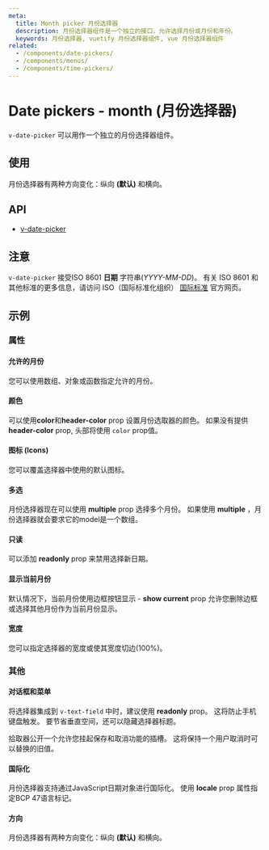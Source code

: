 ```yaml
---
meta:
  title: Month picker 月份选择器
  description: 月份选择器组件是一个独立的接口，允许选择月份或月份和年份。
  keywords: 月份选择器, vuetify 月份选择器组件, vue 月份选择器组件
related:
  - /components/date-pickers/
  - /components/menus/
  - /components/time-pickers/
---
```


# Date pickers - month (月份选择器)

`v-date-picker` 可以用作一个独立的月份选择器组件。

<entry-ad />

## 使用

月份选择器有两种方向变化：纵向 **(默认)** 和横向。

<example file="v-date-picker-month/usage" />

## API

- [v-date-picker](/api/v-date-picker)

<inline-api page="components/date-pickers-month" />

## 注意

<alert type="warning">

  `v-date-picker`  接受ISO 8601 **日期** 字符串(*YYYY-MM-DD*)。 有关 ISO 8601 和其他标准的更多信息，请访问 ISO（国际标准化组织） [国际标准](https://www.iso.org/standards.html) 官方网页。

</alert>

## 示例

### 属性

#### 允许的月份

您可以使用数组、对象或函数指定允许的月份。

<example file="v-date-picker-month/prop-allowed-months" />

#### 颜色

可以使用<strong x-id=“1”>color</strong>和<strong x-id=“1”>header-color</strong> prop 设置月份选取器的颜色。 如果没有提供 **header-color** prop, 头部将使用 `color` prop值。

<example file="v-date-picker-month/prop-colors" />

#### 图标 (Icons)

您可以覆盖选择器中使用的默认图标。

<example file="v-date-picker-month/prop-icons" />

#### 多选

月份选择器现在可以使用 **multiple** prop 选择多个月份。 如果使用 **multiple** ，月份选择器就会要求它的model是一个数组。

<example file="v-date-picker-month/prop-multiple" />

#### 只读

可以添加 **readonly** prop 来禁用选择新日期。

<example file="v-date-picker-month/prop-readonly" />

#### 显示当前月份

默认情况下，当前月份使用边框按钮显示 - <strong x-id=“1”>show current</strong> prop 允许您删除边框或选择其他月份作为当前月份显示。

<example file="v-date-picker-month/prop-show-current" />

#### 宽度

您可以指定选择器的宽度或使其宽度切边(100%)。

<example file="v-date-picker-month/prop-width" />

### 其他

#### 对话框和菜单

将选择器集成到  `v-text-field` 中时，建议使用 **readonly** prop。 这将防止手机键盘触发。 要节省垂直空间，还可以隐藏选择器标题。

拾取器公开一个允许您挂起保存和取消功能的插槽。 这将保持一个用户取消时可以替换的旧值。

<example file="v-date-picker-month/misc-dialog-and-menu" />

#### 国际化

月份选择器支持通过JavaScript日期对象进行国际化。 使用 **locale** prop 属性指定BCP 47语言标记。

<example file="v-date-picker-month/misc-internationalization" />

#### 方向

月份选择器有两种方向变化：纵向 **(默认)** 和横向。

<example file="v-date-picker-month/misc-orientation" />

<backmatter />
